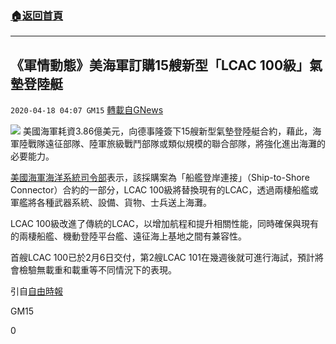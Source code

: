 ###  [:house:返回首頁](https://github.com/ourhimalayas/txt)
---

## 《軍情動態》美海軍訂購15艘新型「LCAC 100級」氣墊登陸艇
`2020-04-18 04:07 GM15` [轉載自GNews](https://gnews.org/zh-hant/177110/)

![](https://s3.amazonaws.com/gnews-media-offload/wp-content/uploads/2020/04/18040448/phpRW6nKr.jpg)
美國海軍耗資3.86億美元，向德事隆簽下15艘新型氣墊登陸艇合約，藉此，海軍陸戰隊遠征部隊、陸軍旅級戰鬥部隊或類似規模的聯合部隊，將強化進出海灘的必要能力。

[美國海軍海洋系統司令部](https://www.navsea.navy.mil/Media/News/SavedNewsModule/Article/2153315/navy-awards-ship-to-shore-connector-contract-as-program-continues-to-progress/)表示，該採購案為「船艦登岸連接」（Ship-to-Shore Connector）合約的一部分，LCAC 100級將替換現有的LCAC，透過兩棲船艦或軍艦將各種武器系統、設備、貨物、士兵送上海灘。

LCAC 100級改進了傳統的LCAC，以增加航程和提升相關性能，同時確保與現有的兩棲船艦、機動登陸平台艦、遠征海上基地之間有兼容性。

首艘LCAC 100已於2月6日交付，第2艘LCAC 101在幾週後就可進行海試，預計將會檢驗無載重和載重等不同情況下的表現。

引自[自由時報](https://news.ltn.com.tw/news/world/breakingnews/3137693)

GM15

0
